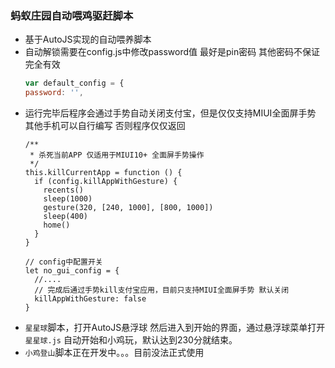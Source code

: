 <!--
 * @Author: TonyJiangWJ
 * @Date: 2019-11-27 09:31:06
 * @Last Modified by: TonyJiangWJ
 * @Last Modified time: 2019-11-29 17:42:22
 * @Description: 
 -->
### 蚂蚁庄园自动喂鸡驱赶脚本
- 基于AutoJS实现的自动喂养脚本
- 自动解锁需要在config.js中修改password值 最好是pin密码 其他密码不保证完全有效
  ```javascript
  var default_config = {
  password: '',
  ```
- 运行完毕后程序会通过手势自动关闭支付宝，但是仅仅支持MIUI全面屏手势 其他手机可以自行编写 否则程序仅仅返回
  ```
  /**
   * 杀死当前APP 仅适用于MIUI10+ 全面屏手势操作
   */
  this.killCurrentApp = function () {
    if (config.killAppWithGesture) {
      recents()
      sleep(1000)
      gesture(320, [240, 1000], [800, 1000])
      sleep(400)
      home()
    }
  }

  // config中配置开关
  let no_gui_config = {
    //....
    // 完成后通过手势kill支付宝应用，目前只支持MIUI全面屏手势 默认关闭
    killAppWithGesture: false
  }
  ```
- `星星球`脚本，打开AutoJS悬浮球 然后进入到开始的界面，通过悬浮球菜单打开`星星球.js` 自动开始和小鸡玩，默认达到230分就结束。
- `小鸡登山`脚本正在开发中。。。目前没法正式使用